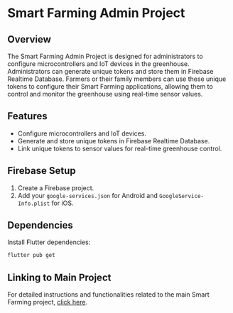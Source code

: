 # Smart Farming Admin Project

## Overview
The Smart Farming Admin Project is designed for administrators to configure microcontrollers and IoT devices in the greenhouse. Administrators can generate unique tokens and store them in Firebase Realtime Database. Farmers or their family members can use these unique tokens to configure their Smart Farming applications, allowing them to control and monitor the greenhouse using real-time sensor values.

## Features
- Configure microcontrollers and IoT devices.
- Generate and store unique tokens in Firebase Realtime Database.
- Link unique tokens to sensor values for real-time greenhouse control.

## Firebase Setup
1. Create a Firebase project.
2. Add your `google-services.json` for Android and `GoogleService-Info.plist` for iOS.

## Dependencies
Install Flutter dependencies:
```bash
flutter pub get
```

## Linking to Main Project
For detailed instructions and functionalities related to the main Smart Farming project, [click here](https://github.com/s4rath/smart_farming).
